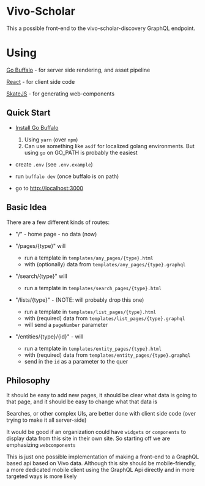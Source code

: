 # Vivo-Scholar
This a possible front-end to the vivo-scholar-discovery GraphQL endpoint.  

# Using

[Go Buffalo](http://gobuffalo.io) - for server side rendering, and asset pipeline

[React](https://reactjs.org/) - for client side code

[SkateJS](https://skatejs.netlify.com) - for generating web-components

## Quick Start
* [Install Go Buffalo](http://gobuffalo.io/docs/installation)
    1. Using `yarn` (over `npm`)
    2. Can use something like `asdf` for localized golang environments.  But using `go` on GO_PATH is probably the easiest

* create `.env` (see `.env.example`)
* run `buffalo dev` (once buffalo is on path)
* go to [http://localhost:3000](http://localhost:3000)

## Basic Idea

There are a few different kinds of routes:

* "/" - home page - no data (now)
* "/pages/{type}" will 
    * run a template in `templates/any_pages/{type}.html` 
    * with (optionally) data from `templates/any_pages/{type}.graphql`
* "/search/{type}" will
    * run a template in `templates/search_pages/{type}.html` 

* "/lists/{type}" - (NOTE: will probably drop this one)
    * run a template in `templates/list_pages/{type}.html` 
    * with (required) data from `templates/list_pages/{type}.graphql`
    * will send a `pageNumber` parameter

* "/entities/{type}/{id}" - will
    * run a template in `templates/entity_pages/{type}.html` 
    * with (required) data from `templates/entity_pages/{type}.graphql`
    * send in the `id` as a parameter to the quer

## Philosophy

It should be easy to add new pages, it should be clear what data is going to that page, and it should be easy to change what that data is

Searches, or other complex UIs, are better done with client side code (over trying to make it all server-side)

It would be good if an organization could have `widgets` or `components` to display data from this
site in their own site. So starting off we are emphasizing `webcomponents`

This is just one possible implementation of making a front-end to a GraphQL based api based on Vivo data.  Although this site should be mobile-friendly, a more dedicated mobile client using the GraphQL Api directly
and in more targeted ways is more likely



